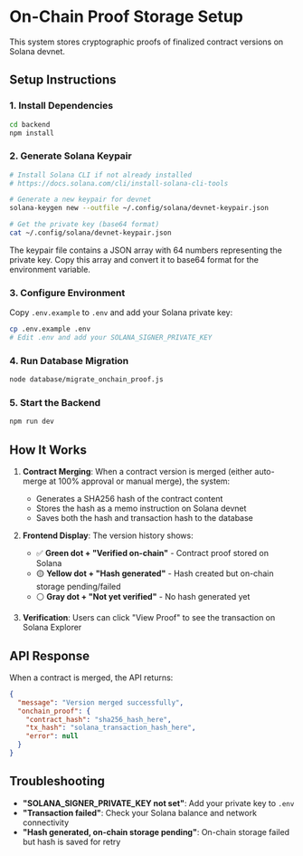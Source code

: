 # On-Chain Proof Storage Setup

This system stores cryptographic proofs of finalized contract versions on Solana devnet.

## Setup Instructions

### 1. Install Dependencies

```bash
cd backend
npm install
```

### 2. Generate Solana Keypair

```bash
# Install Solana CLI if not already installed
# https://docs.solana.com/cli/install-solana-cli-tools

# Generate a new keypair for devnet
solana-keygen new --outfile ~/.config/solana/devnet-keypair.json

# Get the private key (base64 format)
cat ~/.config/solana/devnet-keypair.json
```

The keypair file contains a JSON array with 64 numbers representing the private key. Copy this array and convert it to base64 format for the environment variable.

### 3. Configure Environment

Copy `.env.example` to `.env` and add your Solana private key:

```bash
cp .env.example .env
# Edit .env and add your SOLANA_SIGNER_PRIVATE_KEY
```

### 4. Run Database Migration

```bash
node database/migrate_onchain_proof.js
```

### 5. Start the Backend

```bash
npm run dev
```

## How It Works

1. **Contract Merging**: When a contract version is merged (either auto-merge at 100% approval or manual merge), the system:
   - Generates a SHA256 hash of the contract content
   - Stores the hash as a memo instruction on Solana devnet
   - Saves both the hash and transaction hash to the database

2. **Frontend Display**: The version history shows:
   - ✅ **Green dot + "Verified on-chain"** - Contract proof stored on Solana
   - 🟡 **Yellow dot + "Hash generated"** - Hash created but on-chain storage pending/failed
   - ⚪ **Gray dot + "Not yet verified"** - No hash generated yet

3. **Verification**: Users can click "View Proof" to see the transaction on Solana Explorer

## API Response

When a contract is merged, the API returns:

```json
{
  "message": "Version merged successfully",
  "onchain_proof": {
    "contract_hash": "sha256_hash_here",
    "tx_hash": "solana_transaction_hash_here",
    "error": null
  }
}
```

## Troubleshooting

- **"SOLANA_SIGNER_PRIVATE_KEY not set"**: Add your private key to `.env`
- **"Transaction failed"**: Check your Solana balance and network connectivity
- **"Hash generated, on-chain storage pending"**: On-chain storage failed but hash is saved for retry
